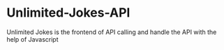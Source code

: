 # Unlimited-Jokes-API
Unlimited Jokes is the frontend of API calling and handle the API with the help of Javascript
